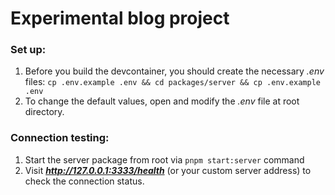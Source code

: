 # Experimental blog project

### Set up:
1. Before you build the devcontainer, you should create the necessary *.env* files: `cp .env.example .env && cd packages/server && cp .env.example .env`
2. To change the default values, open and modify the *.env* file at root directory.

### Connection testing:
1. Start the server package from root via `pnpm start:server` command
2. Visit ***http://127.0.0.1:3333/health*** (or your custom server address) to check the connection status.
